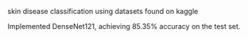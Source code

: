 skin disease classification using datasets found on kaggle

Implemented DenseNet121, achieving 85.35% accuracy on the test set.
